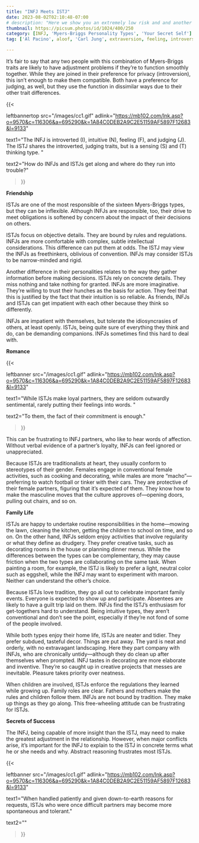 ```yaml
---
title: "INFJ Meets ISTJ"
date: 2023-08-02T02:10:48-07:00
# description: "Here we show you an extremely low risk and and another medium risk approach to earn passive income "
thumbnail: https://picsum.photos/id/1024/400/250
category: [INFJ, 'Myers-Briggs Personality Types', 'Your Secret Self']
tag: ['Al Pacino', aloof, 'Carl Jung', extraversion, feeling, introversion, introvert, judging, MBTI, Myers-Briggs, perceiving, personality, personality type, psychology, relationships, thinking, 'Tiger Woods']

---
```


It’s fair to say that any two people with this combination of Myers-Briggs traits are likely to have adjustment problems if they’re to function smoothly together. While they are joined in their preference for privacy (introversion), this isn’t enough to make them compatible. Both have a preference for judging, as well, but they use the function in dissimilar ways due to their other trait differences.

{{< 

leftbannertop src="/images/cc1.gif" adlink="https://mb102.com/lnk.asp?o=9570&c=116306&a=695290&k=1A84C0DEB2A9C2E51159AF5897F12683&l=9133"  

text1="The INFJ is introverted (I), intuitive (N), feeling (F), and judging (J). The ISTJ shares the introverted, judging traits, but is a sensing (S) and (T) thinking type. " 

text2="How do INFJs and ISTJs get along and where do they run into trouble?"

>}}


**Friendship**

ISTJs are one of the most responsible of the sixteen Myers-Briggs types, but they can be inflexible. Although INFJs are responsible, too, their drive to meet obligations is softened by concern about the impact of their decisions on others.

ISTJs focus on objective details. They are bound by rules and regulations. INFJs are more comfortable with complex, subtle intellectual considerations. This difference can put them at odds. The ISTJ may view the INFJs as freethinkers, oblivious of convention. INFJs may consider ISTJs to be narrow-minded and rigid.

Another difference in their personalities relates to the way they gather information before making decisions. ISTJs rely on concrete details. They miss nothing and take nothing for granted. INFJs are more imaginative. They’re willing to trust their hunches as the basis for action. They feel that this is justified by the fact that their intuition is so reliable. As friends, INFJs and ISTJs can get impatient with each other because they think so differently.

INFJs are impatient with themselves, but tolerate the idiosyncrasies of others, at least openly. ISTJs, being quite sure of everything they think and do, can be demanding companions. INFJs sometimes find this hard to deal with.

**Romance**

{{< 

leftbanner src="/images/cc1.gif" adlink="https://mb102.com/lnk.asp?o=9570&c=116306&a=695290&k=1A84C0DEB2A9C2E51159AF5897F12683&l=9133"  

text1="While ISTJs make loyal partners, they are seldom outwardly sentimental, rarely putting their feelings into words. " 

text2="To them, the fact of their commitment is enough."

>}}

 This can be frustrating to INFJ partners, who like to hear words of affection. Without verbal evidence of a partner’s loyalty, INFJs can feel ignored or unappreciated.

Because ISTJs are traditionalists at heart, they usually conform to stereotypes of their gender. Females engage in conventional female activities, such as cooking and decorating, while males are more “macho”—preferring to watch football or tinker with their cars. They are protective of their female partners, figuring that it’s expected of them. They know how to make the masculine moves that the culture approves of—opening doors, pulling out chairs, and so on.

**Family Life**

ISTJs are happy to undertake routine responsibilities in the home—mowing the lawn, cleaning the kitchen, getting the children to school on time, and so on. On the other hand, INFJs seldom enjoy activities that involve regularity or what they define as drudgery. They prefer creative tasks, such as decorating rooms in the house or planning dinner menus. While the differences between the types can be complementary, they may cause friction when the two types are collaborating on the same task. When painting a room, for example, the ISTJ is likely to prefer a light, neutral color such as eggshell, while the INFJ may want to experiment with maroon. Neither can understand the other’s choice.

Because ISTJs love tradition, they go all out to celebrate important family events. Everyone is expected to show up and participate. Absentees are likely to have a guilt trip laid on them. INFJs find the ISTJ’s enthusiasm for get-togethers hard to understand. Being intuitive types, they aren’t conventional and don’t see the point, especially if they’re not fond of some of the people involved.

While both types enjoy their home life, ISTJs are neater and tidier. They prefer subdued, tasteful decor. Things are put away. The yard is neat and orderly, with no extravagant landscaping. Here they part company with INFJs, who are chronically untidy—although they do clean up after themselves when prompted. INFJ tastes in decorating are more elaborate and inventive. They’re so caught up in creative projects that messes are inevitable. Pleasure takes priority over neatness.

When children are involved, ISTJs enforce the regulations they learned while growing up. Family roles are clear. Fathers and mothers make the rules and children follow them. INFJs are not bound by tradition. They make up things as they go along. This free-wheeling attitude can be frustrating for ISTJs.

**Secrets of Success**

The INFJ, being capable of more insight than the ISTJ, may need to make the greatest adjustment in the relationship. However, when major conflicts arise, it’s important for the INFJ to explain to the ISTJ in concrete terms what he or she needs and why. Abstract reasoning frustrates most ISTJs. 

{{< 

leftbanner src="/images/cc1.gif" adlink="https://mb102.com/lnk.asp?o=9570&c=116306&a=695290&k=1A84C0DEB2A9C2E51159AF5897F12683&l=9133"  

text1="When handled patiently and given down-to-earth reasons for requests, ISTJs who were once difficult partners may become more spontaneous and tolerant." 

text2=""

>}}

